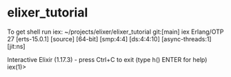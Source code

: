 # elixer_tutorial

To get shell run iex:
~/projects/elixer/elixer_tutorial git:[main]
iex
Erlang/OTP 27 [erts-15.0.1] [source] [64-bit] [smp:4:4] [ds:4:4:10] [async-threads:1] [jit:ns]

Interactive Elixir (1.17.3) - press Ctrl+C to exit (type h() ENTER for help)
iex(1)> 

